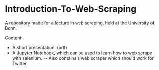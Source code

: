 # Introduction-To-Web-Scraping
A repository made for a lecture in web scraping, held at the University of Bonn.

Content: 
   - A short presentation. (pdf)
   - A Jupyter Notebook, which can be used to learn how to web scrape with selenium.
     -- Also contains a web scraper which should work for Twitter.
